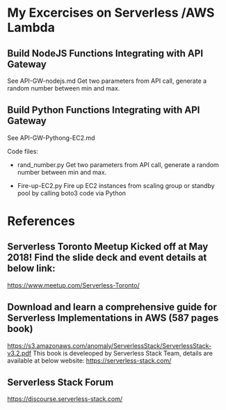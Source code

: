 # My Excercises on Serverless /AWS Lambda

## Build NodeJS Functions Integrating with API Gateway
See API-GW-nodejs.md
Get two parameters from API call, generate a random number between min and max.


## Build Python Functions Integrating with API Gateway
See API-GW-Pythong-EC2.md 

Code files:
* rand_number.py
Get two parameters from API call, generate a random number between min and max.

* Fire-up-EC2.py
Fire up EC2 instances from scaling group or standby pool by calling boto3 code via Python


# References

## Serverless Toronto Meetup Kicked off at May 2018! Find the slide deck and event details at below link:

https://www.meetup.com/Serverless-Toronto/

## Download and learn a comprehensive guide for Serverless Implementations in AWS (587 pages book)
https://s3.amazonaws.com/anomaly/ServerlessStack/ServerlessStack-v3.2.pdf
This book is develeoped by Serverless Stack Team, details are available at below website:
https://serverless-stack.com/

## Serverless Stack Forum
https://discourse.serverless-stack.com/
